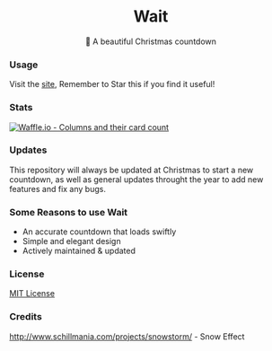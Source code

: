 <h1 align="center"> Wait </h1>
<p align="center"> 💎 A beautiful Christmas countdown </p>

### Usage
Visit the [site](http://vutondesign.com/wait/), Remember to Star this if you find it useful!

### Stats
[![Waffle.io - Columns and their card count](https://badge.waffle.io/VutonDesign/wait.svg?columns=all)](http://waffle.io/VutonDesign/wait) 

### Updates
This repository will always be updated at Christmas to start a new countdown, as well as general updates throught the year to add new features and fix any bugs.

### Some Reasons to use Wait
- An accurate countdown that loads swiftly
- Simple and elegant design 
- Actively maintained & updated

### License 
[MIT License](http://vutondesign.com/MyMIT/)

### Credits
http://www.schillmania.com/projects/snowstorm/ - Snow Effect
